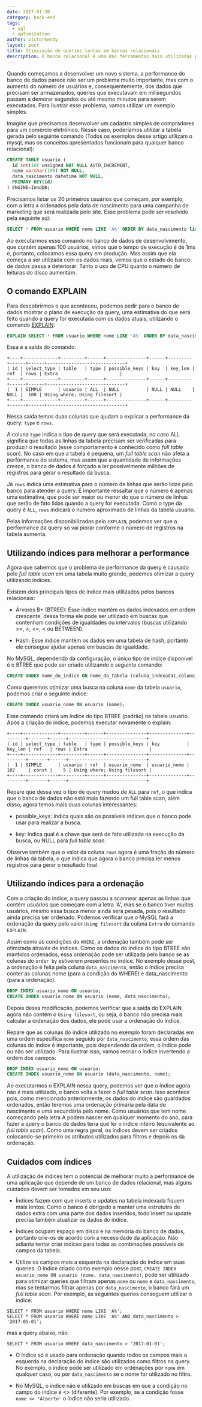 ```yaml
---
date: 2017-01-30
category: back-end
tags:
  - sql
  - optimization
author: victorkendy
layout: post
title: Otimização de queries lentas em bancos relacionais
description: O banco relacional é uma das ferramentas mais utilizadas para o armazenamento de dados em aplicações, porém a performance dessas ferramentas pode sofrer caso os dados sejam inseridos sem o devido cuidado. Nesse post teremos uma introdução prática aos índices como uma forma de otimização de buscas.
---
```


Quando começamos a desenvolver um novo sistema, a performance do banco de dados parece não ser um problema muito importante,
mas com o aumento do número de usuários e, consequentemente, dos dados que precisam ser armazenados, queries que executavam
em milisegundos passam a demorar segundos ou até mesmo minutos para serem executadas. Para ilustrar esse problema, vamos
utilizar um exemplo simples.

Imagine que precisamos desenvolver um cadastro simples de compradores para um comércio eletrônico. Nesse caso, poderíamos
utilizar a tabela gerada pelo seguinte comando (Todos os exemplos desse artigo utilizam o mysql, mas os conceitos
apresentados funcionam para qualquer banco relacional):

```sql
CREATE TABLE usuario (
  id int(10) unsigned NOT NULL AUTO_INCREMENT,
  nome varchar(100) NOT NULL,
  data_nascimento datetime NOT NULL,
  PRIMARY KEY(id)
) ENGINE=InnoDB;
```
Precisamos listar os 20 primeiros usuários que começam, por exemplo, com a letra `A` ordenados pela data de nascimento para uma campanha de marketing que
será realizada pelo site. Esse problema pode ser resolvido pela seguinte sql:
```sql
SELECT * FROM usuario WHERE nome LIKE 'A%' ORDER BY data_nascimento limit 20;
```
Ao executarmos esse comando no banco de dados de desenvolvimento, que contém apenas 100 usuários, vimos que o tempo de execução é de 1ms e,
portanto, colocamos essa query em produção. Mas assim que ela começa a ser utilizada com os dados reais, vemos que o estado do banco de dados
passa a deteriorar: Tanto o uso de CPU quanto o número de leituras do disco aumentam.

## O comando EXPLAIN

Para descobrirmos o que aconteceu, podemos pedir para o banco de dados mostrar o plano de execução da query, uma estimativa do que será feito
quando a query for executada com os dados atuais, utilizando o comando [EXPLAIN](https://dev.mysql.com/doc/refman/5.7/en/explain.html):

```sql
EXPLAIN SELECT * FROM usuario WHERE nome LIKE 'A%' ORDER BY data_nascimento limit 20;
```
Essa é a saída do comando:

```
+----+-------------+---------+------+---------------+------+---------+------+------+-----------------------------+
| id | select_type | table   | type | possible_keys | key  | key_len | ref  | rows | Extra                       |
+----+-------------+---------+------+---------------+------+---------+------+------+-----------------------------+
|  1 | SIMPLE      | usuario | ALL  | NULL          | NULL | NULL    | NULL |  100 | Using where; Using filesort |
+----+-------------+---------+------+---------------+------+---------+------+------+-----------------------------+
```
Nessa saída temos duas colunas que ajudam a explicar a performance da query: `type` e `rows`.

A coluna `type` indica o tipo de query que será executada, no caso ALL significa que todas as linhas da tabela precisam ser verificadas para produzir
o resultado (esse comportamento é conhecido como *full table scan*). No caso em que a tabela é pequena, um *full table scan* não afeta a performance do sistema,
mas assim que a quantidade de informações cresce, o banco de dados é forçado a ler possivelmente milhões de registros para gerar o resultado da busca.

Já `rows` indica uma estimativa para o número de linhas que serão lidas pelo banco para atender a query. É importante ressaltar que o número é apenas
uma estimativa, que pode ser maior ou menor do que o número de linhas que serão de fato lidas quando a query for executada. Como o type da query é `ALL`,
`rows` indicará o número aproximado de linhas da tabela usuario.

Pelas informações disponibilizadas pelo `EXPLAIN`, podemos ver que a performance da query só vai piorar conforme o número de registros na tabela aumenta.

## Utilizando índices para melhorar a performance

Agora que sabemos que o problema de performance da query é causado pelo *full table scan* em uma tabela muito grande, podemos otimizar a query utilizando índices.

Existem dois principais tipos de índice mais utilizados pelos bancos relacionais:

 - Árvores B+ (BTREE): Esse índice mantém os dados indexados em ordem crescente, dessa forma ele pode ser utilizado em buscas que contenham condições de igualdades
 ou intervalos (buscas utilizando >=, >, <=, < ou BETWEEN).

 - Hash: Esse índice mantém os dados em uma tabela de hash, portanto ele consegue ajudar apenas em buscas de igualdade.

No MySQL, dependendo da configuração, o único tipo de índice disponível é o BTREE que pode ser criado utilizando o seguinte comando:

```sql
CREATE INDEX nome_do_indice ON nome_da_tabela (coluna_indexada1,coluna_indexada2,...);
```

Como queremos otimizar uma busca na coluna `nome` da tabela `usuario`, podemos criar o seguinte índice:

```sql
CREATE INDEX usuario_nome ON usuario (nome);
```
Esse comando criará um índice do tipo BTREE (padrão) na tabela usuario. Após a criação do índice, podemos executar novamente o explain:

``` TODO
+----+-------------+---------+------+---------------+--------------+---------+-------+------+-----------------------------+
| id | select_type | table   | type | possible_keys | key          | key_len | ref   | rows | Extra                       |
+----+-------------+---------+------+---------------+--------------+---------+-------+------+-----------------------------+
|  1 | SIMPLE      | usuario | ref  | usuario_nome  | usuario_nome | 102     | const |    5 | Using where; Using filesort |
+----+-------------+---------+------+---------------+--------------+---------+-------+------+-----------------------------+
```

Repare que dessa vez o tipo de query mudou de `ALL` para `ref`, o que indica que o banco de dados não está mais fazendo um full table
scan, além disso, agora temos mais duas colunas interessantes:

 - possible_keys: Indica quais são os possíveis índices que o banco pode usar para realizar a busca.

 - key: Indica qual é a chave que será de fato utilizada na execução da busca, ou NULL para *full table scan*.

Observe também que o valor da coluna `rows` agora é uma fração do número de linhas da tabela, o que indica que agora o banco precisa ler menos
registros para gerar o resultado final.

## Utilizando índices para a ordenação

Com a criação do índice, a query passou a scannear apenas as linhas que contém usuários que começam com a letra 'A', mas se o banco tiver muitos usuários,
mesmo essa busca menor ainda será pesada, pois o resultado ainda precisa ser ordenado. Podemos verificar que o MySQL fará a ordenação da query pelo valor
`Using filesort` da coluna `Extra` do comando `EXPLAIN`.

Assim como as condições do `WHERE`, a ordenação também pode ser otimizada através de índices. Como os dados do índice do tipo BTREE são mantidos ordenados,
essa ordenação pode ser utilizada pelo banco se as colunas do `order by` estiverem presentes no índice. No exemplo desse post, a ordenação é feita
pela coluna `data_nascimento`, então o índice precisa conter as colunas nome (para a condição do WHERE) e data_nascimento (para a ordenação).

```sql
DROP INDEX usuario_nome ON usuario;
CREATE INDEX usuario_nome ON usuario (nome, data_nascimento);
```
Depois dessa modificação, podemos verificar que a saída do EXPLAIN agora não contém o `Using filesort`, ou seja, o banco não precisa mais calcular a ordenação
dos dados, ele pode usar a ordenação do índice.

Repare que as colunas do índice utilizado no exemplo foram declaradas em uma ordem específica `nome` seguido por `data_nascimento`, essa ordem das colunas do índice
é importante, pois dependendo da ordem, o índice pode ou não ser utilizado. Para ilustrar isso, vamos recriar o índice invertendo a ordem dos campos:
```sql
DROP INDEX usuario_nome ON usuario;
CREATE INDEX usuario_nome ON usuario (data_nascimento, nome);
```
Ao executarmos o EXPLAIN nessa query, podemos ver que o índice agora não é mais utilizado, o banco volta a fazer o *full table scan*. Isso acontece pois, como mencionado
anteriormente, os dados do índice são guardados ordenados, então teremos uma ordenação primária pela data de nascimento e uma secundária pelo nome. Como usuários que tem
nome começando pela letra A podem nascer em qualquer momento do ano, para fazer a query o banco de dados teria que ler o índice inteiro (equivalente ao *full table scan*).
Como uma regra geral, os índices devem ser criados colocando-se primeiro os atributos utilizados para filtros e depois os da ordenação.

## Cuidados com índices

A utilização de índices tem o potencial de melhorar muito a performance de uma aplicação que depende de um banco de dados relacional, mas alguns cuidados devem ser tomados
em seu uso:

 - Índices fazem com que inserts e updates na tabela indexada fiquem mais lentos. Como o banco é obrigado a manter uma estrututra de dados extra com uma parte dos dados inseridos,
 todo insert ou update precisa também atualizar os dados do índice.

 - Índices ocupam espaço em disco e na memória do banco de dados, portanto crie-os de acordo com a necessidade da aplicação. Não adianta tentar criar índices para todas as
 combinações possíveis de campos da tabela.

 - Utilize os campos mais a esquerda na declaração do índice em suas queries. O índice criado como exemplo nesse post, `CREATE INDEX usuario_nome ON usuario (nome, data_nascimento)`,
 pode ser utilizado para otimizar queries que filtram apenas `nome` ou `nome` e `data_nascimento`, mas se tentarmos filtrar apenas por `data_nascimento`, o banco fará um *full table scan*. Por exemplo, as seguintes queries conseguem utilizar o índice:
 ```
 SELECT * FROM usuario WHERE nome LIKE 'A%';
 SELECT * FROM usuario WHERE nome LIKE 'A%' AND data_nascimento > '2017-01-01';
 ```
 mas a query abaixo, não:
 ```
 SELECT * FROM usuario WHERE data_nascimento > '2017-01-01';
 ```

 - O índice só é usado para ordenação quando todos os campos mais a esquerda na declaração do índice são utilizados como filtros na query. No exemplo, o índice pode ser utilizado em
 ordenações por `nome` em qualquer caso, ou por `data_nascimento` se o nome for utilizado no filtro.

 - No MySQL, o índice não é utilizado em buscas em que a condição no campo do índice é <> (diferente). Por exemplo, se a condição fosse `nome <> 'Alberto'` o índice não seria utilizado.

